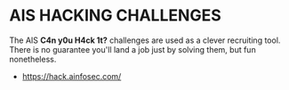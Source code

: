 # AIS HACKING CHALLENGES
The AIS **C4n y0u H4ck 1t?** challenges are used as a clever recruiting tool. There is no guarantee you'll land a job just by solving them, but fun nonetheless.

* https://hack.ainfosec.com/
